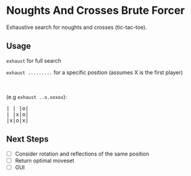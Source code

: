 # Noughts And Crosses Brute Forcer
Exhaustive search for noughts and crosses (tic-tac-toe).

## Usage
`exhaust` for full search

`exhaust .........` for a specific position
(assumes X is the first player)

<br></br>
(e.g `exhaust ..o.xoxox`): 
<pre>
| | |o|
| |x|o|
|x|o|x| 
</pre>
## Next Steps
- [ ] Consider rotation and reflections of the same position
- [ ] Return optimal moveset
- [ ] GUI
